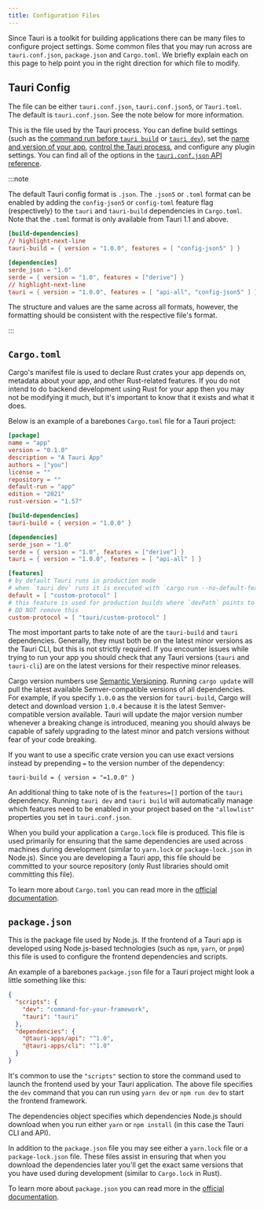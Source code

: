 ```yaml
---
title: Configuration Files
---
```


Since Tauri is a toolkit for building applications there can be many files to configure project settings. Some common files that you may run across are `tauri.conf.json`, `package.json` and `Cargo.toml`. We briefly explain each on this page to help point you in the right direction for which file to modify.

## Tauri Config

The file can be either `tauri.conf.json`, `tauri.conf.json5`, or `Tauri.toml`. The default is `tauri.conf.json`. See the note below for more information.

This is the file used by the Tauri process. You can define build settings (such as the [command run before `tauri build`][before-build-command] or [`tauri dev`][before-dev-command]), set the [name and version of your app][package-config], [control the Tauri process][tauri-config], and configure any plugin settings. You can find all of the options in the [`tauri.conf.json` API reference].

:::note

The default Tauri config format is `.json`. The `.json5` or `.toml` format can be enabled by adding the `config-json5` or `config-toml` feature flag (respectively) to the `tauri` and `tauri-build` dependencies in `Cargo.toml`. Note that the `.toml` format is only available from Tauri 1.1 and above.

```toml title=Cargo.toml
[build-dependencies]
// highlight-next-line
tauri-build = { version = "1.0.0", features = [ "config-json5" ] }

[dependencies]
serde_json = "1.0"
serde = { version = "1.0", features = ["derive"] }
// highlight-next-line
tauri = { version = "1.0.0", features = [ "api-all", "config-json5" ] }
```

The structure and values are the same across all formats, however, the formatting should be consistent with the respective file's format.

:::

## `Cargo.toml`

Cargo's manifest file is used to declare Rust crates your app depends on, metadata about your app, and other Rust-related features. If you do not intend to do backend development using Rust for your app then you may not be modifying it much, but it's important to know that it exists and what it does.

Below is an example of a barebones `Cargo.toml` file for a Tauri project:

```toml title=Cargo.toml
[package]
name = "app"
version = "0.1.0"
description = "A Tauri App"
authors = ["you"]
license = ""
repository = ""
default-run = "app"
edition = "2021"
rust-version = "1.57"

[build-dependencies]
tauri-build = { version = "1.0.0" }

[dependencies]
serde_json = "1.0"
serde = { version = "1.0", features = ["derive"] }
tauri = { version = "1.0.0", features = [ "api-all" ] }

[features]
# by default Tauri runs in production mode
# when `tauri dev` runs it is executed with `cargo run --no-default-features` if `devPath` is an URL
default = [ "custom-protocol" ]
# this feature is used for production builds where `devPath` points to the filesystem
# DO NOT remove this
custom-protocol = [ "tauri/custom-protocol" ]
```

The most important parts to take note of are the `tauri-build` and `tauri` dependencies. Generally, they must both be on the latest minor versions as the Tauri CLI, but this is not strictly required. If you encounter issues while trying to run your app you should check that any Tauri versions (`tauri` and `tauri-cli`) are on the latest versions for their respective minor releases.

Cargo version numbers use [Semantic Versioning]. Running `cargo update` will pull the latest available Semver-compatible versions of all dependencies. For example, if you specify `1.0.0` as the version for `tauri-build`, Cargo will detect and download version `1.0.4` because it is the latest Semver-compatible version available. Tauri will update the major version number whenever a breaking change is introduced, meaning you should always be capable of safely upgrading to the latest minor and patch versions without fear of your code breaking.

If you want to use a specific crate version you can use exact versions instead by prepending `=` to the version number of the dependency:

```
tauri-build = { version = "=1.0.0" }
```

An additional thing to take note of is the `features=[]` portion of the `tauri` dependency. Running `tauri dev` and `tauri build` will automatically manage which features need to be enabled in your project based on the `"allowlist"` properties you set in `tauri.conf.json`.

When you build your application a `Cargo.lock` file is produced. This file is used primarily for ensuring that the same dependencies are used across machines during development (similar to `yarn.lock` or `package-lock.json` in Node.js). Since you are developing a Tauri app, this file should be committed to your source repository (only Rust libraries should omit committing this file).

To learn more about `Cargo.toml` you can read more in the [official documentation][cargo-manifest].

## `package.json`

This is the package file used by Node.js. If the frontend of a Tauri app is developed using Node.js-based technologies (such as `npm`, `yarn`, or `pnpm`) this file is used to configure the frontend dependencies and scripts.

An example of a barebones `package.json` file for a Tauri project might look a little something like this:

```json title=package.json
{
  "scripts": {
    "dev": "command-for-your-framework",
    "tauri": "tauri"
  },
  "dependencies": {
    "@tauri-apps/api": "^1.0",
    "@tauri-apps/cli": "^1.0"
  }
}
```

It's common to use the `"scripts"` section to store the command used to launch the frontend used by your Tauri application. The above file specifies the `dev` command that you can run using `yarn dev` or `npm run dev` to start the frontend framework.

The dependencies object specifies which dependencies Node.js should download when you run either `yarn` or `npm install` (in this case the Tauri CLI and API).

In addition to the `package.json` file you may see either a `yarn.lock` file or a `package-lock.json` file. These files assist in ensuring that when you download the dependencies later you'll get the exact same versions that you have used during development (similar to `Cargo.lock` in Rust).

To learn more about `package.json` you can read more in the [official documentation][npm-package].

[`tauri.conf.json` api reference]: ../api/config.md
[before-build-command]: ../api/config.md#buildconfig.beforebuildcommand
[semantic versioning]: https://semver.org
[cargo-manifest]: https://doc.rust-lang.org/cargo/reference/manifest.html
[npm-package]: https://docs.npmjs.com/cli/v8/configuring-npm/package-json
[before-dev-command]: ../api/config.md#buildconfig.beforedevcommand
[package-config]: ../api/config#packageconfig
[tauri-config]: ../api/config#tauriconfig
